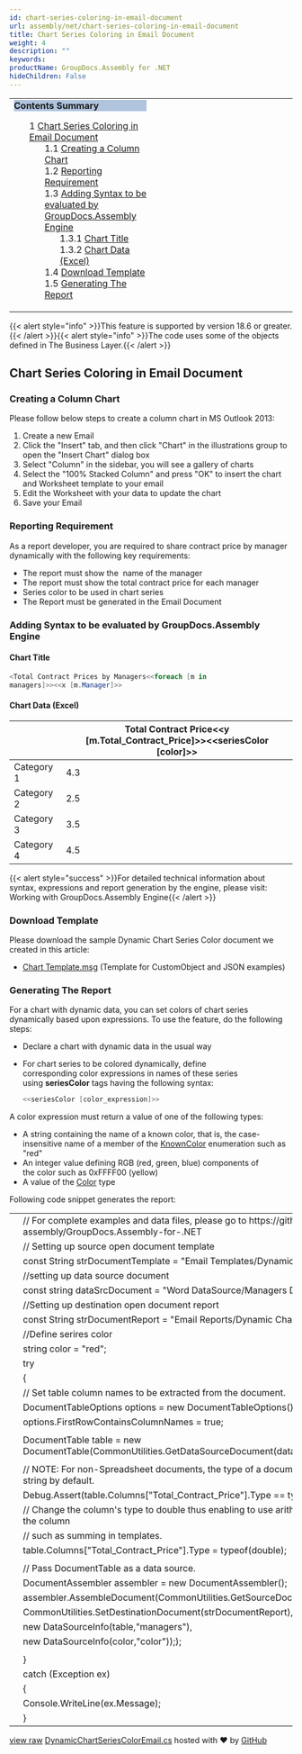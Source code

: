 ```yaml
---
id: chart-series-coloring-in-email-document
url: assembly/net/chart-series-coloring-in-email-document
title: Chart Series Coloring in Email Document
weight: 4
description: ""
keywords: 
productName: GroupDocs.Assembly for .NET
hideChildren: False
---
```

<table class="sectionMacro" border="0" cellpadding="5" cellspacing="0" width="100%"><tbody><tr><td valign="top" width="50%"><div class="panel" style="border-top-width: 1px; border-right-width: 1px; border-bottom-width: 1px; border-left-width: 1px;"><div class="panelHeader" style="border-bottom-width: 1px; background-color: rgb(176, 196, 222);"><b>Contents Summary</b></div><div class="panelContent"><style type="text/css">div.rbtoc1593026666783 { padding-top: 0px; padding-right: 0px; padding-bottom: 0px; padding-left: 0px; }div.rbtoc1593026666783 ul { list-style-type: none; list-style-image: none; margin-left: 0px; }div.rbtoc1593026666783 li { margin-left: 0px; padding-left: 0px; }</style><div class="toc rbtoc1593026666783"><ul class="toc-indentation"><li><span class="TOCOutline">1</span> <a href="#ChartSeriesColoringinEmailDocument-ChartSeriesColoringinEmailDocument">Chart Series Coloring in Email Document</a><ul class="toc-indentation"><li><span class="TOCOutline">1.1</span> <a href="#ChartSeriesColoringinEmailDocument-CreatingaColumnChart">Creating a Column Chart</a></li><li><span class="TOCOutline">1.2</span> <a href="#ChartSeriesColoringinEmailDocument-ReportingRequirement">Reporting Requirement</a></li><li><span class="TOCOutline">1.3</span> <a href="#ChartSeriesColoringinEmailDocument-AddingSyntaxtobeevaluatedbyGroupDocs.AssemblyEngine">Adding Syntax to be evaluated by GroupDocs.Assembly Engine</a><ul class="toc-indentation"><li><span class="TOCOutline">1.3.1</span> <a href="#ChartSeriesColoringinEmailDocument-ChartTitle">Chart Title</a></li><li><span class="TOCOutline">1.3.2</span> <a href="#ChartSeriesColoringinEmailDocument-ChartData(Excel)">Chart Data (Excel)</a></li></ul></li><li><span class="TOCOutline">1.4</span> <a href="#ChartSeriesColoringinEmailDocument-DownloadTemplate">Download Template</a></li><li><span class="TOCOutline">1.5</span> <a href="#ChartSeriesColoringinEmailDocument-GeneratingTheReport">Generating The Report</a></li></ul></li></ul></div></div></div></td><td valign="top" width="15%">&nbsp;</td><td valign="top" width="35%">&nbsp;</td></tr></tbody></table>

{{< alert style="info" >}}This feature is supported by version 18.6 or greater.{{< /alert >}}{{< alert style="info" >}}The code uses some of the objects defined in The Business Layer.{{< /alert >}}

## Chart Series Coloring in Email Document

### Creating a Column Chart

Please follow below steps to create a column chart in MS Outlook 2013:

1.  Create a new Email
2.  Click the "Insert" tab, and then click "Chart" in the illustrations group to open the "Insert Chart" dialog box
3.  Select "Column" in the sidebar, you will see a gallery of charts
4.  Select the "100% Stacked Column" and press "OK" to insert the chart and Worksheet template to your email
5.  Edit the Worksheet with your data to update the chart
6.  Save your Email

### Reporting Requirement

As a report developer, you are required to share contract price by manager dynamically with the following key requirements:

*   The report must show the  name of the manager
*   The report must show the total contract price for each manager 
*   Series color to be used in chart series 
*   The Report must be generated in the Email Document

### Adding Syntax to be evaluated by GroupDocs.Assembly Engine

#### Chart Title

```csharp
<Total Contract Prices by Managers<<foreach [m in
managers]>><<x [m.Manager]>>

```

#### Chart Data (Excel)

|   | Total Contract Price<<y [m.Total_Contract_Price]>><<seriesColor [color]>> |
| --- | --- |
| Category 1 | 4.3 |
| Category 2 | 2.5 |
| Category 3 | 3.5 |
| Category 4 | 4.5 |

{{< alert style="success" >}}For detailed technical information about syntax, expressions and report generation by the engine, please visit: Working with GroupDocs.Assembly Engine{{< /alert >}}

### Download Template

Please download the sample Dynamic Chart Series Color document we created in this article:

*   [Chart Template.msg](https://github.com/groupdocs-assembly/GroupDocs.Assembly-for-.NET/blob/master/Examples/Data/Source/Email%20Templates/Dynamic%20Chart%20Series%20Color.msg) (Template for CustomObject and JSON examples) 

### Generating The Report

For a chart with dynamic data, you can set colors of chart series dynamically based upon expressions. To use the feature, do the following steps:

*   Declare a chart with dynamic data in the usual way
*   For chart series to be colored dynamically, define corresponding color expressions in names of these series using **seriesColor** tags having the following syntax:
    
    ```csharp
    <<seriesColor [color_expression]>>
    ```
    

A color expression must return a value of one of the following types:

*   A string containing the name of a known color, that is, the case-insensitive name of a member of the [KnownColor](https://msdn.microsoft.com/en-us/library/system.drawing.knowncolor(v=vs.110).aspx) enumeration such as "red"
*   An integer value defining RGB (red, green, blue) components of the color such as 0xFFFF00 (yellow)
*   A value of the [Color](http://msdn.microsoft.com/en-us/library/system.drawing.color(v=vs.110).aspx) type

Following code snippet generates the report:

<table class="highlight tab-size js-file-line-container" data-tab-size="8" data-paste-markdown-skip=""><tbody><tr><td id="file-dynamicchartseriescoloremail-cs-L1" class="blob-num js-line-number" data-line-number="1"></td><td id="file-dynamicchartseriescoloremail-cs-LC1" class="blob-code blob-code-inner js-file-line"><span class="pl-c"><span class="pl-c">//</span> For complete examples and data files, please go to https://github.com/groupdocs-assembly/GroupDocs.Assembly-for-.NET</span></td></tr><tr><td id="file-dynamicchartseriescoloremail-cs-L2" class="blob-num js-line-number" data-line-number="2"></td><td id="file-dynamicchartseriescoloremail-cs-LC2" class="blob-code blob-code-inner js-file-line"><span class="pl-c"><span class="pl-c">//</span> Setting up source open document template</span></td></tr><tr><td id="file-dynamicchartseriescoloremail-cs-L3" class="blob-num js-line-number" data-line-number="3"></td><td id="file-dynamicchartseriescoloremail-cs-LC3" class="blob-code blob-code-inner js-file-line"><span class="pl-k">const</span> <span class="pl-en">String</span> <span class="pl-smi">strDocumentTemplate</span> <span class="pl-k">=</span> <span class="pl-s"><span class="pl-pds">"</span>Email Templates/Dynamic Chart Series Color.msg<span class="pl-pds">"</span></span>;</td></tr><tr><td id="file-dynamicchartseriescoloremail-cs-L4" class="blob-num js-line-number" data-line-number="4"></td><td id="file-dynamicchartseriescoloremail-cs-LC4" class="blob-code blob-code-inner js-file-line"><span class="pl-c"><span class="pl-c">//</span>setting up data source document</span></td></tr><tr><td id="file-dynamicchartseriescoloremail-cs-L5" class="blob-num js-line-number" data-line-number="5"></td><td id="file-dynamicchartseriescoloremail-cs-LC5" class="blob-code blob-code-inner js-file-line"><span class="pl-k">const</span> <span class="pl-k">string</span> <span class="pl-smi">dataSrcDocument</span> <span class="pl-k">=</span> <span class="pl-s"><span class="pl-pds">"</span>Word DataSource/Managers Data.docx<span class="pl-pds">"</span></span>;</td></tr><tr><td id="file-dynamicchartseriescoloremail-cs-L6" class="blob-num js-line-number" data-line-number="6"></td><td id="file-dynamicchartseriescoloremail-cs-LC6" class="blob-code blob-code-inner js-file-line"><span class="pl-c"><span class="pl-c">//</span>Setting up destination open document report</span></td></tr><tr><td id="file-dynamicchartseriescoloremail-cs-L7" class="blob-num js-line-number" data-line-number="7"></td><td id="file-dynamicchartseriescoloremail-cs-LC7" class="blob-code blob-code-inner js-file-line"><span class="pl-k">const</span> <span class="pl-en">String</span> <span class="pl-smi">strDocumentReport</span> <span class="pl-k">=</span> <span class="pl-s"><span class="pl-pds">"</span>Email Reports/Dynamic Chart Series Color.msg<span class="pl-pds">"</span></span>;</td></tr><tr><td id="file-dynamicchartseriescoloremail-cs-L8" class="blob-num js-line-number" data-line-number="8"></td><td id="file-dynamicchartseriescoloremail-cs-LC8" class="blob-code blob-code-inner js-file-line"><span class="pl-c"><span class="pl-c">//</span>Define serires color</span></td></tr><tr><td id="file-dynamicchartseriescoloremail-cs-L9" class="blob-num js-line-number" data-line-number="9"></td><td id="file-dynamicchartseriescoloremail-cs-LC9" class="blob-code blob-code-inner js-file-line"><span class="pl-k">string</span> <span class="pl-smi">color</span> <span class="pl-k">=</span> <span class="pl-s"><span class="pl-pds">"</span>red<span class="pl-pds">"</span></span>;</td></tr><tr><td id="file-dynamicchartseriescoloremail-cs-L10" class="blob-num js-line-number" data-line-number="10"></td><td id="file-dynamicchartseriescoloremail-cs-LC10" class="blob-code blob-code-inner js-file-line"><span class="pl-k">try</span></td></tr><tr><td id="file-dynamicchartseriescoloremail-cs-L11" class="blob-num js-line-number" data-line-number="11"></td><td id="file-dynamicchartseriescoloremail-cs-LC11" class="blob-code blob-code-inner js-file-line">{</td></tr><tr><td id="file-dynamicchartseriescoloremail-cs-L12" class="blob-num js-line-number" data-line-number="12"></td><td id="file-dynamicchartseriescoloremail-cs-LC12" class="blob-code blob-code-inner js-file-line"><span class="pl-c"><span class="pl-c">//</span> Set table column names to be extracted from the document.</span></td></tr><tr><td id="file-dynamicchartseriescoloremail-cs-L13" class="blob-num js-line-number" data-line-number="13"></td><td id="file-dynamicchartseriescoloremail-cs-LC13" class="blob-code blob-code-inner js-file-line"><span class="pl-en">DocumentTableOptions</span> <span class="pl-smi">options</span> <span class="pl-k">=</span> <span class="pl-k">new</span> <span class="pl-en">DocumentTableOptions</span>();</td></tr><tr><td id="file-dynamicchartseriescoloremail-cs-L14" class="blob-num js-line-number" data-line-number="14"></td><td id="file-dynamicchartseriescoloremail-cs-LC14" class="blob-code blob-code-inner js-file-line"><span class="pl-smi">options</span>.<span class="pl-smi">FirstRowContainsColumnNames</span> <span class="pl-k">=</span> <span class="pl-c1">true</span>;</td></tr><tr><td id="file-dynamicchartseriescoloremail-cs-L15" class="blob-num js-line-number" data-line-number="15"></td><td id="file-dynamicchartseriescoloremail-cs-LC15" class="blob-code blob-code-inner js-file-line"></td></tr><tr><td id="file-dynamicchartseriescoloremail-cs-L16" class="blob-num js-line-number" data-line-number="16"></td><td id="file-dynamicchartseriescoloremail-cs-LC16" class="blob-code blob-code-inner js-file-line"><span class="pl-en">DocumentTable</span> <span class="pl-smi">table</span> <span class="pl-k">=</span> <span class="pl-k">new</span> <span class="pl-en">DocumentTable</span>(<span class="pl-smi">CommonUtilities</span>.<span class="pl-en">GetDataSourceDocument</span>(<span class="pl-smi">dataSrcDocument</span>), <span class="pl-c1">1</span>, <span class="pl-smi">options</span>);</td></tr><tr><td id="file-dynamicchartseriescoloremail-cs-L17" class="blob-num js-line-number" data-line-number="17"></td><td id="file-dynamicchartseriescoloremail-cs-LC17" class="blob-code blob-code-inner js-file-line"></td></tr><tr><td id="file-dynamicchartseriescoloremail-cs-L18" class="blob-num js-line-number" data-line-number="18"></td><td id="file-dynamicchartseriescoloremail-cs-LC18" class="blob-code blob-code-inner js-file-line"><span class="pl-c"><span class="pl-c">//</span> NOTE: For non-Spreadsheet documents, the type of a document table column is always string by default.</span></td></tr><tr><td id="file-dynamicchartseriescoloremail-cs-L19" class="blob-num js-line-number" data-line-number="19"></td><td id="file-dynamicchartseriescoloremail-cs-LC19" class="blob-code blob-code-inner js-file-line"><span class="pl-smi">Debug</span>.<span class="pl-en">Assert</span>(<span class="pl-smi">table</span>.<span class="pl-smi">Columns</span>[<span class="pl-s"><span class="pl-pds">"</span>Total_Contract_Price<span class="pl-pds">"</span></span>].<span class="pl-smi">Type</span> <span class="pl-k">==</span> <span class="pl-k">typeof</span>(<span class="pl-k">string</span>));</td></tr><tr><td id="file-dynamicchartseriescoloremail-cs-L20" class="blob-num js-line-number" data-line-number="20"></td><td id="file-dynamicchartseriescoloremail-cs-LC20" class="blob-code blob-code-inner js-file-line"><span class="pl-c"><span class="pl-c">//</span> Change the column's type to double thus enabling to use arithmetic operations on values of the column</span></td></tr><tr><td id="file-dynamicchartseriescoloremail-cs-L21" class="blob-num js-line-number" data-line-number="21"></td><td id="file-dynamicchartseriescoloremail-cs-LC21" class="blob-code blob-code-inner js-file-line"><span class="pl-c"><span class="pl-c">//</span> such as summing in templates.</span></td></tr><tr><td id="file-dynamicchartseriescoloremail-cs-L22" class="blob-num js-line-number" data-line-number="22"></td><td id="file-dynamicchartseriescoloremail-cs-LC22" class="blob-code blob-code-inner js-file-line"><span class="pl-smi">table</span>.<span class="pl-smi">Columns</span>[<span class="pl-s"><span class="pl-pds">"</span>Total_Contract_Price<span class="pl-pds">"</span></span>].<span class="pl-smi">Type</span> <span class="pl-k">=</span> <span class="pl-k">typeof</span>(<span class="pl-k">double</span>);</td></tr><tr><td id="file-dynamicchartseriescoloremail-cs-L23" class="blob-num js-line-number" data-line-number="23"></td><td id="file-dynamicchartseriescoloremail-cs-LC23" class="blob-code blob-code-inner js-file-line"></td></tr><tr><td id="file-dynamicchartseriescoloremail-cs-L24" class="blob-num js-line-number" data-line-number="24"></td><td id="file-dynamicchartseriescoloremail-cs-LC24" class="blob-code blob-code-inner js-file-line"><span class="pl-c"><span class="pl-c">//</span> Pass DocumentTable as a data source.</span></td></tr><tr><td id="file-dynamicchartseriescoloremail-cs-L25" class="blob-num js-line-number" data-line-number="25"></td><td id="file-dynamicchartseriescoloremail-cs-LC25" class="blob-code blob-code-inner js-file-line"><span class="pl-en">DocumentAssembler</span> <span class="pl-smi">assembler</span> <span class="pl-k">=</span> <span class="pl-k">new</span> <span class="pl-en">DocumentAssembler</span>();</td></tr><tr><td id="file-dynamicchartseriescoloremail-cs-L26" class="blob-num js-line-number" data-line-number="26"></td><td id="file-dynamicchartseriescoloremail-cs-LC26" class="blob-code blob-code-inner js-file-line"><span class="pl-smi">assembler</span>.<span class="pl-en">AssembleDocument</span>(<span class="pl-smi">CommonUtilities</span>.<span class="pl-en">GetSourceDocument</span>(<span class="pl-smi">strDocumentTemplate</span>),</td></tr><tr><td id="file-dynamicchartseriescoloremail-cs-L27" class="blob-num js-line-number" data-line-number="27"></td><td id="file-dynamicchartseriescoloremail-cs-LC27" class="blob-code blob-code-inner js-file-line"><span class="pl-smi">CommonUtilities</span>.<span class="pl-en">SetDestinationDocument</span>(<span class="pl-smi">strDocumentReport</span>),</td></tr><tr><td id="file-dynamicchartseriescoloremail-cs-L28" class="blob-num js-line-number" data-line-number="28"></td><td id="file-dynamicchartseriescoloremail-cs-LC28" class="blob-code blob-code-inner js-file-line"><span class="pl-k">new</span> <span class="pl-en">DataSourceInfo</span>(<span class="pl-smi">table</span>,<span class="pl-s"><span class="pl-pds">"</span>managers<span class="pl-pds">"</span></span>),</td></tr><tr><td id="file-dynamicchartseriescoloremail-cs-L29" class="blob-num js-line-number" data-line-number="29"></td><td id="file-dynamicchartseriescoloremail-cs-LC29" class="blob-code blob-code-inner js-file-line"><span class="pl-k">new</span> <span class="pl-en">DataSourceInfo</span>(<span class="pl-smi">color</span>,<span class="pl-s"><span class="pl-pds">"</span>color<span class="pl-pds">"</span></span>)););</td></tr><tr><td id="file-dynamicchartseriescoloremail-cs-L30" class="blob-num js-line-number" data-line-number="30"></td><td id="file-dynamicchartseriescoloremail-cs-LC30" class="blob-code blob-code-inner js-file-line"></td></tr><tr><td id="file-dynamicchartseriescoloremail-cs-L31" class="blob-num js-line-number" data-line-number="31"></td><td id="file-dynamicchartseriescoloremail-cs-LC31" class="blob-code blob-code-inner js-file-line">}</td></tr><tr><td id="file-dynamicchartseriescoloremail-cs-L32" class="blob-num js-line-number" data-line-number="32"></td><td id="file-dynamicchartseriescoloremail-cs-LC32" class="blob-code blob-code-inner js-file-line"><span class="pl-k">catch</span> (<span class="pl-en">Exception</span> <span class="pl-smi">ex</span>)</td></tr><tr><td id="file-dynamicchartseriescoloremail-cs-L33" class="blob-num js-line-number" data-line-number="33"></td><td id="file-dynamicchartseriescoloremail-cs-LC33" class="blob-code blob-code-inner js-file-line">{</td></tr><tr><td id="file-dynamicchartseriescoloremail-cs-L34" class="blob-num js-line-number" data-line-number="34"></td><td id="file-dynamicchartseriescoloremail-cs-LC34" class="blob-code blob-code-inner js-file-line"><span class="pl-smi">Console</span>.<span class="pl-en">WriteLine</span>(<span class="pl-smi">ex</span>.<span class="pl-smi">Message</span>);</td></tr><tr><td id="file-dynamicchartseriescoloremail-cs-L35" class="blob-num js-line-number" data-line-number="35"></td><td id="file-dynamicchartseriescoloremail-cs-LC35" class="blob-code blob-code-inner js-file-line">}</td></tr></tbody></table>

[view raw](https://gist.github.com/GroupDocsGists/70103f610e3f0e028c3af299d53bb0af/raw/6f8579abf00e9ed1317a9764ee902902b3a7693e/DynamicChartSeriesColorEmail.cs) [DynamicChartSeriesColorEmail.cs](https://gist.github.com/GroupDocsGists/70103f610e3f0e028c3af299d53bb0af#file-dynamicchartseriescoloremail-cs) hosted with ❤ by [GitHub](https://github.com)
